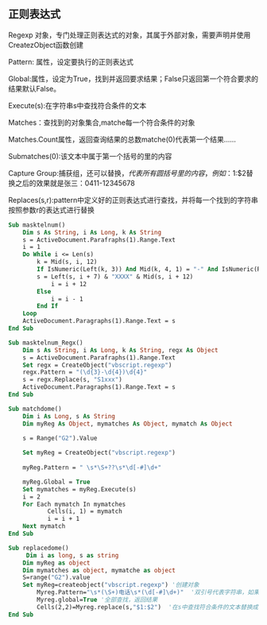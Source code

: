 ## 正则表达式

Regexp 对象，专门处理正则表达式的对象，其属于外部对象，需要声明并使用CreatezObject函数创建

Pattern: 属性，设定要执行的正则表达式

Global:属性，设定为True，找到并返回要求结果；False只返回第一个符合要求的结果默认False。

Execute(s):在字符串s中查找符合条件的文本

Matches：查找到的对象集合,matche每一个符合条件的对象

Matches.Count属性，返回查询结果的总数matche(0)代表第一个结果……

Submatches(0):该文本中属于第一个括号的里的内容

Capture Group:捕获组，还可以替换，$代表所有圆括号里的内容，例如：$1:$2替换之后的效果就是张三：0411-12345678

Replaces(s,r):pattern中定义好的正则表达式进行查找，并将每一个找到的字符串按照参数r的表达式进行替换

```vb
Sub masktelnum()
    Dim s As String, i As Long, k As String
    s = ActiveDocument.Parafraphs(1).Range.Text
    i = 1
    Do While i <= Len(s)
        k = Mid(s, i, 12)
        If IsNumeric(Left(k, 3)) And Mid(k, 4, 1) = "-" And IsNumeric(Right(k, 8)) Then
        s = Left(s, i + 7) & "XXXX" & Mid(s, i + 12)
            i = i + 12
        Else
            i = i - 1
        End If
    Loop
    ActiveDocument.Paragraphs(1).Range.Text = s
End Sub

Sub masktelnum_Regx()
    Dim s As String, i As Long, k As String, regx As Object
    s = ActiveDocument.Parafraphs(1).Range.Text
    Set regx = CreateObject("vbscript.regexp")
    regx.Pattern = "(\d{3}-\d{4})\d{4}"
    s = regx.Replace(s, "S1xxx")
    ActiveDocument.Paragraphs(1).Range.Text = s
End Sub
```

```vb
Sub matchdome()
    Dim i As Long, s As String
    Dim myReg As Object, mymatches As Object, mymatch As Object

    s = Range("G2").Value
    
    Set myReg = CreateObject("vbscript.regexp")
    
    myReg.Pattern = " \s*\S+??\s*\d[-#]\d+"

    myReg.Global = True
    Set mymatches = myReg.Execute(s)
    i = 2
    For Each mymatch In mymatches
           Cells(i, 1) = mymatch
           i = i + 1
    Next mymatch
End Sub
```

```vb
Sub replacedome()
     Dim i as long, s as string
    Dim myReg as object
    Dim mymatches as object, mymatche as object
    S=range("G2").value
    Set myReg=createobject("vbscript.regexp") '创建对象
        Myreg.Pattern="\s*(\S+)电话\s*(\d[-#]\d+)"  '双引号代表字符串，如果字符串中含有双引
        Myreg.global=True '全部查找，返回结果
        Cells(2,2)=Myreg.replace(s,"$1:$2")  '在s中查找符合条件的文本替换成要求的样子
End Sub
```

```

```

